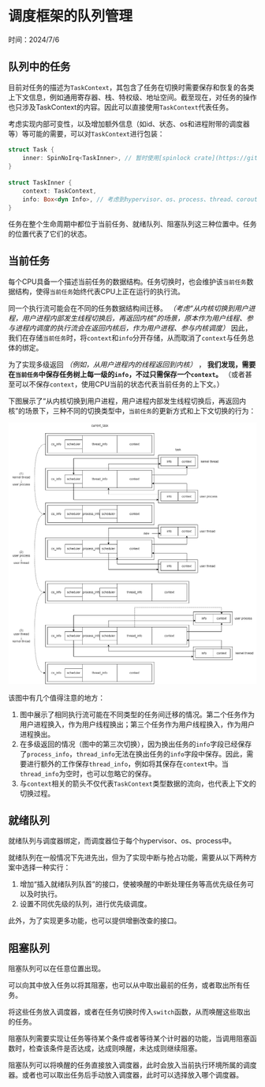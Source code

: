 # 调度框架的队列管理

时间：2024/7/6

## 队列中的任务

目前对任务的描述为`TaskContext`，其包含了任务在切换时需要保存和恢复的各类上下文信息，例如通用寄存器、栈、特权级、地址空间。截至现在，对任务的操作也只涉及TaskContext的内容。因此可以直接使用`TaskContext`代表任务。

考虑实现内部可变性，以及增加额外信息（如id、状态、os和进程附带的调度器等）等可能的需要，可以对`TaskContext`进行包装：

```Rust
struct Task {
    inner: SpinNoIrq<TaskInner>, // 暂时使用[spinlock crate](https://github.com/Starry-OS/spinlock)，之后可以考虑其它实现方式
}

struct TaskInner {
    context: TaskContext,
    info: Box<dyn Info>, // 考虑到hypervisor、os、process、thread、coroutine的额外信息可能不同，为了提供统一的任务接口，使用特征对象实现。之后也可以考虑使用枚举实现，这样在提供信息的同时还能得知任务类型。
}
```

任务在整个生命周期中都位于当前任务、就绪队列、阻塞队列这三种位置中。任务的位置代表了它们的状态。

## 当前任务

每个CPU具备一个描述当前任务的数据结构。任务切换时，也会维护该`当前任务`数据结构，使得`当前任务`始终代表CPU上正在运行的执行流。

同一个执行流可能会在不同的任务数据结构间迁移。 *（考虑“从内核切换到用户进程，用户进程内部发生线程切换后，再返回内核”的场景，原本作为用户线程、参与进程内调度的执行流会在返回内核后，作为用户进程、参与内核调度）* 因此，我们在存储`当前任务`时，将`context`和`info`分开存储，从而取消了`context`与任务总体的绑定。

为了实现多级返回 *（例如，从用户进程内的线程返回到内核）* ， **我们发现，需要在`当前任务`中保存任务树上每一级的`info`，不过只需保存一个`context`。** （或者甚至可以不保存`context`，使用CPU当前的状态代表当前任务的上下文。）

下图展示了“从内核切换到用户进程，用户进程内部发生线程切换后，再返回内核”的场景下，三种不同的切换类型中，`当前任务`的更新方式和上下文切换的行为：

![任务切换与当前任务](./任务切换与当前任务.png)

该图中有几个值得注意的地方：

1. 图中展示了相同执行流可能在不同类型的任务间迁移的情况。第二个任务作为用户进程换入，作为用户线程换出；第三个任务作为用户线程换入，作为用户进程换出。
2. 在多级返回的情况（图中的第三次切换），因为换出任务的`info`字段已经保存了`process_info`，`thread_info`无法在换出任务的`info`字段中保存。因此，需要进行额外的工作保存`thread_info`，例如将其保存在`context`中。当`thread_info`为空时，也可以忽略它的保存。
3. 与`context`相关的箭头不仅代表`TaskContext`类型数据的流向，也代表上下文的切换过程。

## 就绪队列

就绪队列与调度器绑定，而调度器位于每个hypervisor、os、process中。

就绪队列在一般情况下先进先出，但为了实现中断与抢占功能，需要从以下两种方案中选择一种实行：

1. 增加“插入就绪队列队首”的接口，使被唤醒的中断处理任务等高优先级任务可以及时执行。
2. 设置不同优先级的队列，进行优先级调度。

此外，为了实现更多功能，也可以提供增删改查的接口。

## 阻塞队列

阻塞队列可以在任意位置出现。

可以向其中放入任务以将其阻塞，也可以从中取出最前的任务，或者取出所有任务。

将这些任务放入调度器，或者在任务切换时传入`switch`函数，从而唤醒这些取出的任务。

阻塞队列需要实现让任务等待某个条件或者等待某个计时器的功能，当调用阻塞函数时，检查该条件是否达成，达成则唤醒，未达成则继续阻塞。

阻塞队列可以将唤醒的任务直接放入调度器，此时会放入当前执行环境所属的调度器。或者也可以取出任务后手动放入调度器，此时可以选择放入哪个调度器。